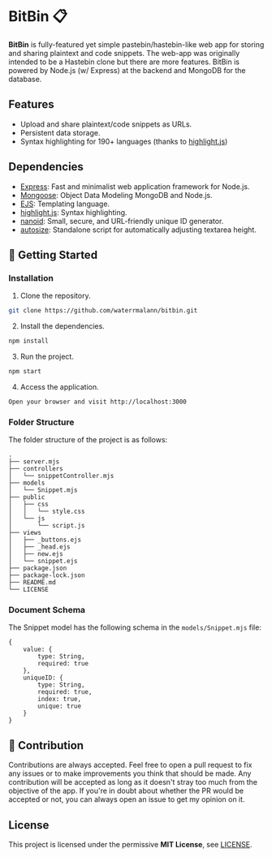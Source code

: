 # BitBin 📋 

**BitBin** is fully-featured yet simple pastebin/hastebin-like web app for storing and sharing plaintext and code snippets. The web-app was originally intended to be a Hastebin clone but there are more features. BitBin is powered by Node.js (w/ Express) at the backend and MongoDB for the database.

## Features

- Upload and share plaintext/code snippets as URLs.
- Persistent data storage.
- Syntax highlighting for 190+ languages (thanks to [highlight.js](https://highlightjs.org/))

## Dependencies

- [Express](https://expressjs.com/): Fast and minimalist web application framework for Node.js.
- [Mongoose](https://mongoosejs.com/): Object Data Modeling MongoDB and Node.js.
- [EJS](https://ejs.co/): Templating language.
- [highlight.js](https://highlightjs.org/): Syntax highlighting.
- [nanoid](https://www.npmjs.com/package/nanoid): Small, secure, and URL-friendly unique ID generator.
- [autosize](https://www.npmjs.com/package/autosize): Standalone script for automatically adjusting textarea height.

## 🚀 Getting Started

### Installation

1. Clone the repository.

```sh
git clone https://github.com/waterrmalann/bitbin.git
```

2. Install the dependencies.

```sh
npm install
```

3. Run the project.

```sh
npm start
```

4. Access the application.

```
Open your browser and visit http://localhost:3000
```

### Folder Structure

The folder structure of the project is as follows:

```
.
├── server.mjs
├── controllers
│   └── snippetController.mjs
├── models
│   └── Snippet.mjs
├── public
│   ├── css
│   │   └── style.css
│   └── js
│       └── script.js
├── views
│   ├── _buttons.ejs
│   ├── _head.ejs
│   ├── new.ejs
│   └── snippet.ejs
├── package.json
├── package-lock.json
├── README.md
└── LICENSE
```

### Document Schema

The Snippet model has the following schema in the `models/Snippet.mjs` file:

```bson
{
    value: {
        type: String,
        required: true
    },
    uniqueID: {
        type: String,
        required: true,
        index: true,
        unique: true
    }
}
```

## 🤝 Contribution

Contributions are always accepted. Feel free to open a pull request to fix any issues or to make improvements you think that should be made. Any contribution will be accepted as long as it doesn't stray too much from the objective of the app. If you're in doubt about whether the PR would be accepted or not, you can always open an issue to get my opinion on it.

## License

This project is licensed under the permissive **MIT License**, see [LICENSE](LICENSE).